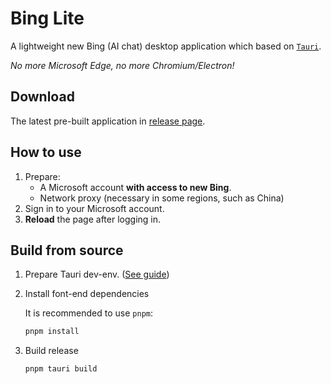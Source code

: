# Bing Lite
A lightweight new Bing (AI chat) desktop application which based on [`Tauri`](https://tauri.app). 

*No more Microsoft Edge, no more Chromium/Electron!* 

## Download
The latest pre-built application in [release page](https://github.com/I-Info/BingLite/releases).

## How to use
1. Prepare:
   - A Microsoft account **with access to new Bing**.
   - Network proxy (necessary in some regions, such as China)
2. Sign in to your Microsoft account.
3. **Reload** the page after logging in.

## Build from source
1. Prepare Tauri dev-env. ([See guide](https://tauri.app/v1/guides/getting-started/prerequisites))
2. Install font-end dependencies
   
    It is recommended to use `pnpm`:
    ```sh
    pnpm install
    ```

3. Build release

    ```sh
    pnpm tauri build
    ```